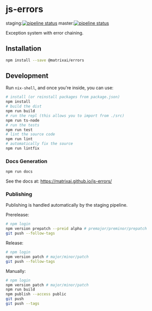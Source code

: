 # js-errors

staging:[![pipeline status](https://gitlab.com/MatrixAI/open-source/js-errors/badges/staging/pipeline.svg)](https://gitlab.com/MatrixAI/open-source/js-errors/commits/staging)
master:[![pipeline status](https://gitlab.com/MatrixAI/open-source/js-errors/badges/master/pipeline.svg)](https://gitlab.com/MatrixAI/open-source/js-errors/commits/master)

Exception system with error chaining.

## Installation

```sh
npm install --save @matrixai/errors
```

## Development

Run `nix-shell`, and once you're inside, you can use:

```sh
# install (or reinstall packages from package.json)
npm install
# build the dist
npm run build
# run the repl (this allows you to import from ./src)
npm run ts-node
# run the tests
npm run test
# lint the source code
npm run lint
# automatically fix the source
npm run lintfix
```

### Docs Generation

```sh
npm run docs
```

See the docs at: https://matrixai.github.io/js-errors/

### Publishing

Publishing is handled automatically by the staging pipeline.

Prerelease:

```sh
# npm login
npm version prepatch --preid alpha # premajor/preminor/prepatch
git push --follow-tags
```

Release:

```sh
# npm login
npm version patch # major/minor/patch
git push --follow-tags
```

Manually:

```sh
# npm login
npm version patch # major/minor/patch
npm run build
npm publish --access public
git push
git push --tags
```
